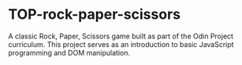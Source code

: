 # TOP-rock-paper-scissors
A classic Rock, Paper, Scissors game built as part of the Odin Project curriculum. This project serves as an introduction to basic JavaScript programming and DOM manipulation.
